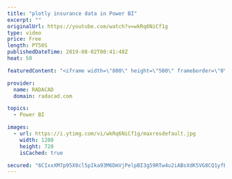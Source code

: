 ```yaml
---
title: "plotly insurance data in Power BI"
excerpt: ""
originalUrl: https://youtube.com/watch?v=wkRq6NiCf1g
type: video
price: Free
length: PT50S
publishedDateTime: 2019-08-02T00:41:48Z
heat: 50

featuredContent: "<iframe width=\"800\" height=\"500\" frameborder=\"0\" src=\"https://www.youtube.com/embed/wkRq6NiCf1g\" allow=\"accelerometer; autoplay; encrypted-media; gyroscope; picture-in-picture\" allowfullscreen></iframe>"

provider:
  name: RADACAD
  domain: radacad.com

topics:
  - Power BI

images:
  - url: https://i.ytimg.com/vi/wkRq6NiCf1g/maxresdefault.jpg
    width: 1280
    height: 720
    isCached: true

secured: "6CIxxXM7p95X0cl5pIka93M6DmVjPelpBI3g59RTw4u2iABsXdK5VG8CQ1yfBI7iN8MIFjy2f5vtY50IOIbHfIUcUiwH5qXWiYoM29XQHmjyj5tFDggXTRAIoDKyNXk5XJwcV1fKGlomHfimJLrSDMJwOf9Su+La7JWQFEq5sUM808Cf7U1+nlWRfF6gcq0h2Q1OGAZ5FMjoQ8zSMxsMymJbqaIKEw5+l/LnIcaCGzhpM3Ei3QSFUWu+tvb8nQhviaDfZVthZ8X5KsE7a1MJ0ZNRNy3RWafOPcGw9ncffq5/B/+R5KRX++xrVk06yq98nvpvedx+88NqtYBO66Zlyl4IcV8KvznSwNHwfWr8sNFhjhNMcXaV2updrraYnWIRP82GLBLbWOQua5G5QC3Kc2521YOXrxRiE3lWcCQOsHE=;3EEhXAXoHR++M5Kvu+qpqg=="
---
```


